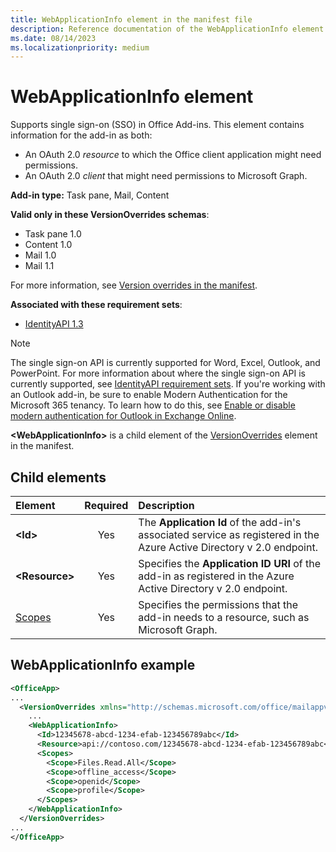 ```yaml
---
title: WebApplicationInfo element in the manifest file
description: Reference documentation of the WebApplicationInfo element for Office Add-ins manifest (XML) files.
ms.date: 08/14/2023
ms.localizationpriority: medium
---
```


# WebApplicationInfo element

Supports single sign-on (SSO) in Office Add-ins. This element contains information for the add-in as both:

- An OAuth 2.0 *resource* to which the Office client application might need permissions.
- An OAuth 2.0 *client* that might need permissions to Microsoft Graph.

**Add-in type:** Task pane, Mail, Content

**Valid only in these VersionOverrides schemas**:

- Task pane 1.0
- Content 1.0
- Mail 1.0
- Mail 1.1

For more information, see [Version overrides in the manifest](/office/dev/add-ins/develop/add-in-manifests#version-overrides-in-the-manifest).

**Associated with these requirement sets**:

- [IdentityAPI 1.3](../requirement-sets/common/identity-api-requirement-sets.md)

> [!NOTE]
> The single sign-on API is currently supported for Word, Excel, Outlook, and PowerPoint. For more information about where the single sign-on API is currently supported, see [IdentityAPI requirement sets](../requirement-sets/common/identity-api-requirement-sets.md). If you're working with an Outlook add-in, be sure to enable Modern Authentication for the Microsoft 365 tenancy. To learn how to do this, see [Enable or disable modern authentication for Outlook in Exchange Online](/exchange/clients-and-mobile-in-exchange-online/enable-or-disable-modern-authentication-in-exchange-online).

**\<WebApplicationInfo\>** is a child element of the [VersionOverrides](versionoverrides.md) element in the manifest.  

## Child elements

|  Element |  Required  |  Description  |
|:-----|:-----:|:-----|
|  **\<Id\>**    |  Yes   |  The **Application Id** of the add-in's associated service as registered in the Azure Active Directory v 2.0 endpoint.|
|  **\<Resource\>**  |  Yes   |  Specifies the **Application ID URI** of the add-in as registered in the Azure Active Directory v 2.0 endpoint.|
|  [Scopes](scopes.md) |  Yes  |  Specifies the permissions that the add-in needs to a resource, such as Microsoft Graph.  |

## WebApplicationInfo example

```xml
<OfficeApp>
...
  <VersionOverrides xmlns="http://schemas.microsoft.com/office/mailappversionoverrides" xsi:type="VersionOverridesV1_0">
    ...
    <WebApplicationInfo>
      <Id>12345678-abcd-1234-efab-123456789abc</Id>
      <Resource>api://contoso.com/12345678-abcd-1234-efab-123456789abc</Resource>
      <Scopes>
        <Scope>Files.Read.All</Scope>
        <Scope>offline_access</Scope>
        <Scope>openid</Scope>
        <Scope>profile</Scope>
      </Scopes>
    </WebApplicationInfo>
  </VersionOverrides>
...
</OfficeApp>
```
